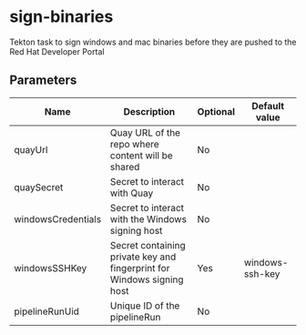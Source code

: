 # sign-binaries

Tekton task to sign windows and mac binaries before they are pushed to the Red Hat Developer Portal

## Parameters

| Name | Description | Optional | Default value |
|------|-------------|----------|---------------|
| quayUrl | Quay URL of the repo where content will be shared | No |  |
| quaySecret | Secret to interact with Quay | No |  |
| windowsCredentials | Secret to interact with the Windows signing host | No |  |
| windowsSSHKey | Secret containing private key and fingerprint for Windows signing host | Yes | windows-ssh-key |
| pipelineRunUid | Unique ID of the pipelineRun | No |  |
